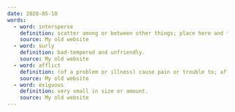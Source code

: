 ```yaml
---
date: 2020-05-18
words:
  - word: intersperse
    definition: scatter among or between other things; place here and there.
    source: My old website
  - word: surly
    definition: bad-tempered and unfriendly.
    source: My old website
  - word: afflict
    definition: (of a problem or illness) cause pain or trouble to; affect adversely.
    source: My old website
  - word: exiguous
    definition: very small in size or amount.
    source: My old website
---
```

